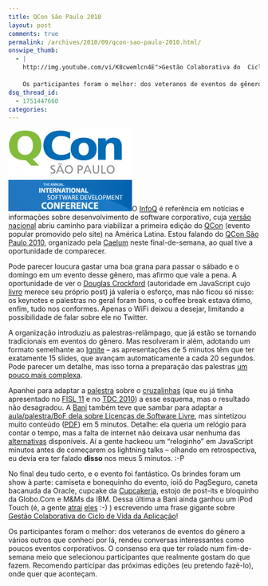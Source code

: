 ```yaml
---
title: QCon São Paulo 2010
layout: post
comments: true
permalink: /archives/2010/09/qcon-sao-paulo-2010.html/
onswipe_thumb:
  - |
    http://img.youtube.com/vi/K8cwemlcn4E">Gestão Colaborativa do  Ciclo de Vida da Aplicação</a>!

    Os participantes foram o melhor: dos veteranos de eventos do gênero a vários outros que conheci por lá, rendeu conversas interessantes como poucos eventos corporativos. O consenso era que ter rolado num fim-de-semana meio que selecionou participantes que realmente gostam do que fazem. Recomendo participar das próximas edições (eu pretendo fazê-lo), onde quer que aconteçam./0.jpg
dsq_thread_id:
  - 1751447660
categories:
---
```

<img src="/wp-content/uploads/2010/09/qcon_sp.png" alt="QCon SP 2010" title="QCon SP 2010" width="248" height="166" class="alignleft size-full wp-image-4544" />O [InfoQ][1] é referência em notícias e informações sobre desenvolvimento de software corporativo, cuja [versão nacional][2] abriu caminho para viabilizar a primeira edição do [QCon][3] (evento popular promovido pelo site) na América Latina. Estou falando do [QCon São Paulo 2010][4], organizado pela [Caelum][5] neste final-de-semana, ao qual tive a oportunidade de comparecer.

Pode parecer loucura gastar uma boa grana para passar o sábado e o domingo em um evento desse gênero, mas afirmo que vale a pena. A oportunidade de ver o [Douglas Crockford][6] (autoridade em JavaScript cujo [livro][7] merece seu próprio post) já valeria o esforço, mas não ficou só nisso: os keynotes e palestras no geral foram bons, o coffee break estava ótimo, enfim, tudo nos conformes. Apenas o WiFi deixou a desejar, limitando a possibilidade de falar sobre ele no Twitter.

A organização introduziu as palestras-relâmpago, que já estão se tornando tradicionais em eventos do gênero. Mas resolveram ir além, adotando um formato semelhante ao [Ignite][8] &#8211; as apresentações de 5 minutos têm que ter exatamente 15 slides, que avançam automaticamente a cada 20 segundos. Pode parecer um detalhe, mas isso torna a preparação das palestras [um pouco mais complexa][9].

Apanhei para adaptar a [palestra][10] sobre o [cruzalinhas][11] (que eu já tinha apresentado no [FISL 11][12] e no [TDC 2010][13]) a esse esquema, mas o resultado não desagradou. A [Bani][14] também teve que sambar para adaptar a [aula/palestra/BoF dela sobre Licenças de Software Livre][15], mas sintetizou muito conteúdo ([PDF][16]) em 5 minutos. Detalhe: ela queria um relógio para contar o tempo, mas a falta de internet não deixava usar nenhuma das [alternativas][17] disponíveis. Aí a gente hackeou um &#8220;reloginho&#8221; em JavaScript minutos antes de começarem os lightning talks &#8211; olhando em retrospectiva, eu devia era ter falado **disso** nos meus 5 minutos. :-P

No final deu tudo certo, e o evento foi fantástico. Os brindes foram um show à parte: camiseta e bonequinho do evento, ioiô do PagSeguro, caneta bacanuda da Oracle, cupcake da [Cupcakeria][18], estojo de post-its e bloquinho da Globo.Com e M&#038;Ms da IBM. Dessa última a Bani ainda ganhou um iPod Touch (é, a gente [atrai][19] [eles][20] :-) ) escrevendo uma frase gigante sobre [Gestão Colaborativa do Ciclo de Vida da Aplicação][21]!

Os participantes foram o melhor: dos veteranos de eventos do gênero a vários outros que conheci por lá, rendeu conversas interessantes como poucos eventos corporativos. O consenso era que ter rolado num fim-de-semana meio que selecionou participantes que realmente gostam do que fazem. Recomendo participar das próximas edições (eu pretendo fazê-lo), onde quer que aconteçam.

 [1]: http://www.infoq.com/
 [2]: http://www.infoq.com/br/
 [3]: http://qcon.infoq.com/aboutqcon/
 [4]: http://www.qconsp.com/
 [5]: http://www.caelum.com.br/
 [6]: http://en.wikipedia.org/wiki/Douglas_Crockford
 [7]: http://www.amazon.com/JavaScript-Good-Parts-Douglas-Crockford/dp/0596517742
 [8]: http://en.wikipedia.org/wiki/Ignite_%28event%29
 [9]: http://userfirstweb.com/328/successful-ignite-presentations/
 [10]: http://www.slideshare.net/chesterbr/cruzalinhas-palestra-relmp
 [11]: http://cruzalinhas.com
 [12]: http://softwarelivre.org/fisl11
 [13]: http://www.thedevelopersconference.com.br/
 [14]: http://baniverso.com/
 [15]: http://events.linuxfoundation.org/2010/linuxcon-brasil/pt/sabino
 [16]: http://baniverso.com/pdf/QCon-Licencas.pdf
 [17]: http://www.horaagora.com/
 [18]: http://www.cupcakeria.com.br
 [19]: http://gc.blog.br/2010/03/22/o-open-hack-day-br-2010-foi-sensacional/
 [20]: http://ignofisl.ig.com.br/2010/07/24/15hs-entrega-dos-premios-da-maratona-ig-e-code-golf/
 [21]: http://www.youtube.com/watch?v=K8cwemlcn4E

